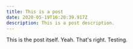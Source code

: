 ```yaml
---
title: This is a post
date: 2020-05-19T16:20:39.917Z
description: This is a post description.
---
```


This is the post itself. Yeah. That's right. Testing.
